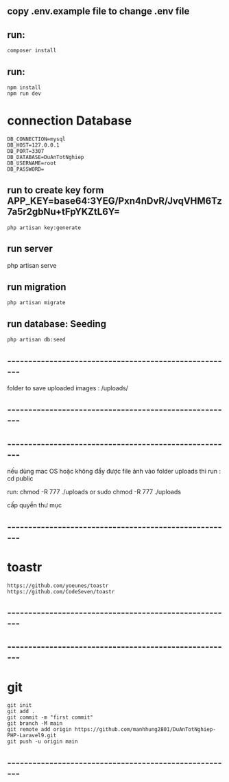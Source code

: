 ## copy .env.example file to change .env file

## run: 
    composer install
## run: 
    npm install
    npm run dev
# connection Database 
    DB_CONNECTION=mysql
    DB_HOST=127.0.0.1
    DB_PORT=3307             
    DB_DATABASE=DuAnTotNghiep
    DB_USERNAME=root
    DB_PASSWORD=

## run to create key form APP_KEY=base64:3YEG/Pxn4nDvR/JvqVHM6Tz7a5r2gbNu+tFpYKZtL6Y=
    php artisan key:generate

## run server 
 php artisan serve

## run migration
    php artisan migrate
    
## run database: Seeding
    php artisan db:seed 


## ------------------------------------------------------
folder to save uploaded images : /uploads/
## ------------------------------------------------------

## ------------------------------------------------------
nếu dùng mac OS hoặc không đẩy được file ảnh vào folder uploads thì 
run : cd public 

run: 
    chmod -R 777 ./uploads 
    or 
    sudo chmod -R 777 ./uploads

cấp quyền thư mục

## ------------------------------------------------------
# toastr 

    https://github.com/yoeunes/toastr
    https://github.com/CodeSeven/toastr
## ------------------------------------------------------

## ------------------------------------------------------
# git 
    git init
    git add .
    git commit -m "first commit"
    git branch -M main
    git remote add origin https://github.com/manhhung2801/DuAnTotNghiep-PHP-Laravel9.git
    git push -u origin main
## ------------------------------------------------------
